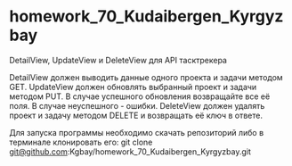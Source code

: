 # homework_70_Kudaibergen_Kyrgyzbay
DetailView, UpdateView и DeleteView для API тасктрекера

DetailView должен выводить данные одного проекта и задачи методом GET.
UpdateView должен обновлять выбранный проект и задачи методом PUT. В случае успешного обновления возвращайте все её поля. В случае неуспешного - ошибки.
DeleteView должен удалять проект и задачу методом DELETE и возвращать её ключ в ответе.

Для запуска программы необходимо скачать репозиторий либо в терминале клонировать его:
git clone git@github.com:Kgbay/homework_70_Kudaibergen_Kyrgyzbay.git

